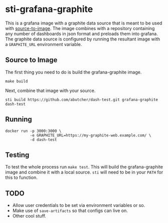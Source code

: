 # sti-grafana-graphite

This is a grafana image with a graphite data source that is meant to
be used with
[source-to-image](https://github.com/openshift/source-to-image). The
image combines with a repository containing any number of dashboards
in json format and preloads them into grafana. The graphite data
source is configured by running the resultant image with a
`GRAPHITE_URL` environment variable.

## Source to Image

The first thing you need to do is build the grafana-graphite image.

```
make build
```

Next, combine that image with your source.

```
sti build https://github.com/abutcher/dash-test.git grafana-graphite dash-test
```

## Running

```
docker run -p 3000:3000 \
           -e GRAPHITE_URL=https://my-graphite-web.example.com/ \
           -d dash-test
```

## Testing

To test the whole process run `make test`. This will build the
grafana-graphite image and combine it with a local source. `sti` will
need to be in your `PATH` for this to function.

## TODO

* Allow user credentials to be set via environment variables or so.
* Make use of `save-artifacts` so that configs can live on.
* Other cool stuff.
